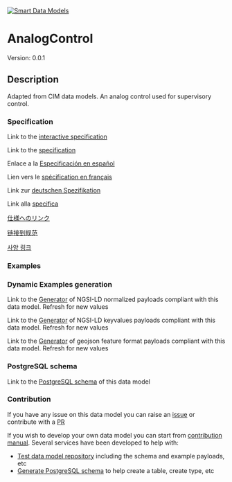 [![Smart Data Models](https://smartdatamodels.org/wp-content/uploads/2022/01/SmartDataModels_logo.png "Logo")](https://smartdatamodels.org)
# AnalogControl
Version: 0.0.1

## Description 

Adapted from CIM data models. An analog control used for supervisory control.
### Specification

Link to the [interactive specification](https://swagger.lab.fiware.org/?url=https://smart-data-models.github.io/dataModel.EnergyCIM/AnalogControl/swagger.yaml)

Link to the [specification](https://github.com/smart-data-models/dataModel.EnergyCIM/blob/master/AnalogControl/doc/spec.md)

Enlace a la [Especificación en español](https://github.com/smart-data-models/dataModel.EnergyCIM/blob/master/AnalogControl/doc/spec_ES.md)

Lien vers le [spécification en français](https://github.com/smart-data-models/dataModel.EnergyCIM/blob/master/AnalogControl/doc/spec_FR.md)

Link zur [deutschen Spezifikation](https://github.com/smart-data-models/dataModel.EnergyCIM/blob/master/AnalogControl/doc/spec_DE.md)

Link alla [specifica](https://github.com/smart-data-models/dataModel.EnergyCIM/blob/master/AnalogControl/doc/spec_IT.md)

[仕様へのリンク](https://github.com/smart-data-models/dataModel.EnergyCIM/blob/master/AnalogControl/doc/spec_JA.md)

[链接到规范](https://github.com/smart-data-models/dataModel.EnergyCIM/blob/master/AnalogControl/doc/spec_ZH.md)

[사양 링크](https://github.com/smart-data-models/dataModel.EnergyCIM/blob/master/AnalogControl/doc/spec_KO.md)
### Examples
### Dynamic Examples generation

Link to the [Generator](https://smartdatamodels.org/extra/ngsi-ld_generator.php?schemaUrl=https://raw.githubusercontent.com/smart-data-models/dataModel.EnergyCIM/master/AnalogControl/schema.json&email=info@smartdatamodels.org) of NGSI-LD normalized payloads compliant with this data model. Refresh for new values

Link to the [Generator](https://smartdatamodels.org/extra/ngsi-ld_generator_keyvalues.php?schemaUrl=https://raw.githubusercontent.com/smart-data-models/dataModel.EnergyCIM/master/AnalogControl/schema.json&email=info@smartdatamodels.org) of NGSI-LD keyvalues payloads compliant with this data model. Refresh for new values

Link to the [Generator](https://smartdatamodels.org/extra/geojson_features_generator.php?schemaUrl=https://raw.githubusercontent.com/smart-data-models/dataModel.EnergyCIM/master/AnalogControl/schema.json&email=info@smartdatamodels.org) of geojson feature format payloads compliant with this data model. Refresh for new values
### PostgreSQL schema

Link to the [PostgreSQL schema](https://github.com/smart-data-models/dataModel.EnergyCIM/blob/master/AnalogControl/schema.sql) of this data model
### Contribution

 If you have any issue on this data model you can raise an [issue](https://github.com/smart-data-models/dataModel.EnergyCIM/issues)  or contribute with a [PR](https://github.com/smart-data-models/dataModel.EnergyCIM/pulls)

 If you wish to develop your own data model you can start from [contribution manual](https://bit.ly/contribution_manual). Several services have been developed to help with: 
 - [Test data model repository](https://smartdatamodels.org/index.php/data-models-contribution-api/) including the schema and example payloads, etc
 - [Generate PostgreSQL schema](https://smartdatamodels.org/index.php/sql-service/) to help create a table, create type, etc